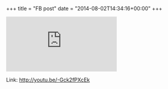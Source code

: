 +++
title = "FB post"
date = "2014-08-02T14:34:16+00:00"
+++



![Photo](https://external.xx.fbcdn.net/safe_image.php?d=AQBDyaQ_xYiFJ8iA&w=130&h=130&url=http%3A%2F%2Fi.ytimg.com%2Fvi%2F-Gck2fPXcEk%2Fmaxresdefault.jpg&cfs=1&_nc_hash=AQB8hK8Nz1DllC9y)


Link: http://youtu.be/-Gck2fPXcEk
